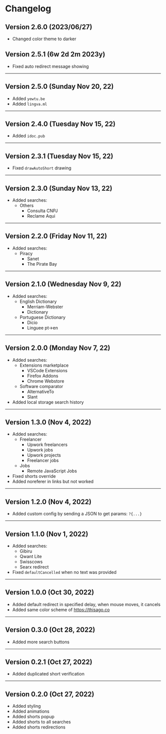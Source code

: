 # Changelog

## Version 2.6.0 (2023/06/27)

- Changed color theme to darker

## Version 2.5.1 (6w 2d 2m 2023y)

- Fixed auto redirect message showing

---

## Version 2.5.0 (Sunday Nov 20, 22)

- Added `yewtu.be`
- Added `lingva.ml`

---

## Version 2.4.0 (Tuesday Nov 15, 22)

- Added `idoc.pub`

---

## Version 2.3.1 (Tuesday Nov 15, 22)

- Fixed `drawAutoShort` drawing

---

## Version 2.3.0 (Sunday Nov 13, 22)

- Added searches:
  - Others
    - Consulta CNPJ
    - Reclame Aqui

---

## Version 2.2.0 (Friday Nov 11, 22)

- Added searches:
  - Piracy
    - Sanet
    - The Pirate Bay

---

## Version 2.1.0 (Wednesday Nov 9, 22)

- Added searches:
  - English Dictionary
    - Merriam-Webster
    - Dictionary
  - Portuguese Dictionary
    - Dicio
    - Linguee pt->en

---

## Version 2.0.0 (Monday Nov 7, 22)

- Added searches:
  - Extensions marketplace
    - VSCode Extensions
    - Firefox Addons
    - Chrome Webstore
  - Software comparator
    - AlternativeTo
    - Slant
- Added local storage search history

---

## Version 1.3.0 (Nov 4, 2022)

- Added searches:
  - Freelancer
    - Upwork freelancers
    - Upwork jobs
    - Upwork projects
    - Freelancer jobs
  - Jobs
    - Remote JavaScript Jobs
- Fixed shorts override
- Added noreferer in links but not worked

---

## Version 1.2.0 (Nov 4, 2022)

- Added custom config by sending a JSON to get params: `?{...}`

---

## Version 1.1.0 (Nov 1, 2022)

- Added searches:
  - Gibiru
  - Qwant Lite
  - Swisscows
  - Searx redirect
- Fixed `defaultCancelled` when no text was provided

---

## Version 1.0.0 (Oct 30, 2022)

- Added default redirect in specified delay, when mouse moves, it cancels
- Added same color scheme of https://thisago.co

---

## Version 0.3.0 (Oct 28, 2022)

- Added more search buttons

---

## Version 0.2.1 (Oct 27, 2022)

- Added duplicated short verification

---

## Version 0.2.0 (Oct 27, 2022)

- Added styling
- Added animations
- Added shorts popup
- Added shorts to all searches
- Added shorts redirections
